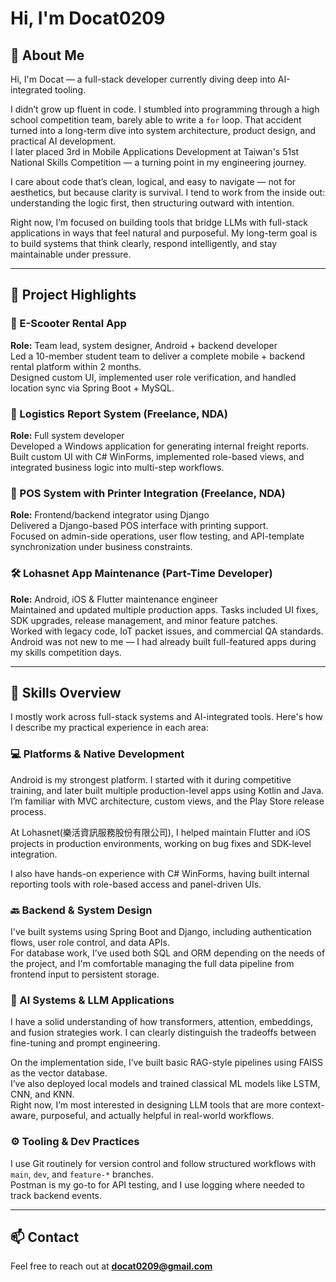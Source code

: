 # Hi, I'm Docat0209

## 👋 About Me

Hi, I'm Docat — a full-stack developer currently diving deep into AI-integrated tooling.

I didn’t grow up fluent in code. I stumbled into programming through a high school competition team, barely able to write a `for` loop. That accident turned into a long-term dive into system architecture, product design, and practical AI development.  
I later placed 3rd in Mobile Applications Development at Taiwan's 51st National Skills Competition — a turning point in my engineering journey.

I care about code that’s clean, logical, and easy to navigate — not for aesthetics, but because clarity is survival. I tend to work from the inside out: understanding the logic first, then structuring outward with intention.

Right now, I’m focused on building tools that bridge LLMs with full-stack applications in ways that feel natural and purposeful. My long-term goal is to build systems that think clearly, respond intelligently, and stay maintainable under pressure.

---

## 🚀 Project Highlights

### 📱 E-Scooter Rental App  
**Role:** Team lead, system designer, Android + backend developer  
Led a 10-member student team to deliver a complete mobile + backend rental platform within 2 months.  
Designed custom UI, implemented user role verification, and handled location sync via Spring Boot + MySQL.

### 💼 Logistics Report System (Freelance, NDA)  
**Role:** Full system developer  
Developed a Windows application for generating internal freight reports.  
Built custom UI with C# WinForms, implemented role-based views, and integrated business logic into multi-step workflows.

### 🧾 POS System with Printer Integration (Freelance, NDA)  
**Role:** Frontend/backend integrator using Django  
Delivered a Django-based POS interface with printing support.  
Focused on admin-side operations, user flow testing, and API-template synchronization under business constraints.

### 🛠 Lohasnet App Maintenance (Part-Time Developer)  
**Role:** Android, iOS & Flutter maintenance engineer  
Maintained and updated multiple production apps. Tasks included UI fixes, SDK upgrades, release management, and minor feature patches.  
Worked with legacy code, IoT packet issues, and commercial QA standards.  
Android was not new to me — I had already built full-featured apps during my skills competition days.

---

## 🧠 Skills Overview

I mostly work across full-stack systems and AI-integrated tools. Here's how I describe my practical experience in each area:

### 💻 Platforms & Native Development

Android is my strongest platform. I started with it during competitive training, and later built multiple production-level apps using Kotlin and Java. I’m familiar with MVC architecture, custom views, and the Play Store release process.

At Lohasnet(樂活資訊服務股份有限公司), I helped maintain Flutter and iOS projects in production environments, working on bug fixes and SDK-level integration.

I also have hands-on experience with C# WinForms, having built internal reporting tools with role-based access and panel-driven UIs.

### 🔙 Backend & System Design

I've built systems using Spring Boot and Django, including authentication flows, user role control, and data APIs.  
For database work, I’ve used both SQL and ORM depending on the needs of the project, and I'm comfortable managing the full data pipeline from frontend input to persistent storage.

### 🤖 AI Systems & LLM Applications

I have a solid understanding of how transformers, attention, embeddings, and fusion strategies work. I can clearly distinguish the tradeoffs between fine-tuning and prompt engineering.

On the implementation side, I’ve built basic RAG-style pipelines using FAISS as the vector database.  
I’ve also deployed local models and trained classical ML models like LSTM, CNN, and KNN.  
Right now, I’m most interested in designing LLM tools that are more context-aware, purposeful, and actually helpful in real-world workflows.

### ⚙️ Tooling & Dev Practices

I use Git routinely for version control and follow structured workflows with `main`, `dev`, and `feature-*` branches.  
Postman is my go-to for API testing, and I use logging where needed to track backend events.

---

## 📫 Contact

Feel free to reach out at **docat0209@gmail.com**
